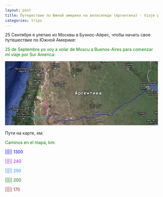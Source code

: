 ```yaml
---
layout: post
title: Путешествие по Южной америке на велосипеде (Аргентина) - Viaje por Sur América en bicicleta (Argentina)
categories: trips
---
```


25 Сентября я улетаю из Москвы в Буэнос-Айрес, чтобы начать свое путешествие по Южной Америке:
  
<p style="color: green;">25 de Septembre yo voy a volar de Moscu a Buenos-Aires para comenzar mi viaje por Sur America:</p>

<a href="/assets/america/z9.jpg"><img src="/assets/america/z7.jpg" width="640"></a>

Пути на карте, км: 

<p style="color: green;">Caminos en el mapa, km:</p>

<p style="color: blue;">||||| 1300</p>
<p style="color: #A020F0;">||||| 240</p>
<p style="color: #1E90FF;">||||| 250</p>
<p style="color: green;">||||| 200</p>
<p style="color: #A52A2A;">||||| 170</p>

